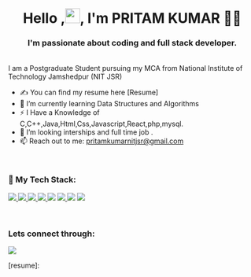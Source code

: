 <h1 align="center">Hello ,<img src="https://raw.githubusercontent.com/MartinHeinz/MartinHeinz/master/wave.gif" width="30px">, I'm PRITAM KUMAR 👩‍💻</h1>
<h3 align="center">I'm passionate about coding and full stack developer.</h3>
<br>
I am a Postgraduate Student
pursuing my MCA from National Institute of Technology Jamshedpur (NIT JSR)

<br>



- ✍ You can find my resume here [Resume]
- 🌱 I’m currently learning Data Structures and Algorithms
- ⚡ I Have a Knowledge of C,C++,Java,Html,Css,Javascript,React,php,mysql.
- 👯 I’m looking interships and full time job .
- 📫 Reach out to me: pritamkumarnitjsr@gmail.com
 

<br>


### 🚀 My Tech Stack:

<p align="left">
    <a href="https://www.w3.org/html/" target="_blank"> <img src="https://img.icons8.com/color/48/000000/html-5.png"/> </a>
    <a href="https://www.w3schools.com/css/" target="_blank"> <img src="https://img.icons8.com/color/48/000000/css3.png"/> </a>
    <a href="https://getbootstrap.com" target="_blank"> <img src="https://img.icons8.com/color/48/000000/bootstrap.png"/> </a>
    <a href="https://developer.mozilla.org/en-US/docs/Web/JavaScript" target="_blank"> <img src="https://img.icons8.com/color/48/000000/javascript.png"/> </a>
    <a href="https://en.wikipedia.org/wiki/C%2B%2B"><img src="https://img.icons8.com/color/48/000000/c-plus-plus-logo.png"/></a>
    <a href="https://www.python.org" target="_blank"> <img src="https://img.icons8.com/color/48/000000/python.png"/> </a>
    <a href="https://jquery.com/"><img src="https://img.icons8.com/external-tal-revivo-shadow-tal-revivo/48/000000/external-jquery-is-a-javascript-library-designed-to-simplify-html-logo-shadow-tal-revivo.png"/></a>
    <a style="padding-right:8px;" href="https://nodejs.org" target="_blank"> <img src="https://img.icons8.com/color/48/000000/nodejs.png"/> </a>
</p>

<br>





### Lets connect through:
<a href="https:https://www.linkedin.com/in/pritam-kumar-nitjsr/"><img src="https://img.icons8.com/color/48/000000/linkedin.png"/></a>




[resume]: 
